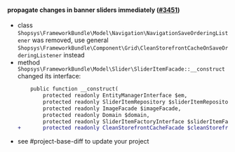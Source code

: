 #### propagate changes in banner sliders immediately ([#3451](https://github.com/shopsys/shopsys/pull/3451))

- class `Shopsys\FrameworkBundle\Model\Navigation\NavigationSaveOrderingListener` was removed, use general `Shopsys\FrameworkBundle\Component\Grid\CleanStorefrontCacheOnSaveOrderingListener` instead
- method `Shopsys\FrameworkBundle\Model\Slider\SliderItemFacade::__construct` changed its interface:
    ```diff
        public function __construct(
            protected readonly EntityManagerInterface $em,
            protected readonly SliderItemRepository $sliderItemRepository,
            protected readonly ImageFacade $imageFacade,
            protected readonly Domain $domain,
            protected readonly SliderItemFactoryInterface $sliderItemFactory,
    +       protected readonly CleanStorefrontCacheFacade $cleanStorefrontCacheFacade,
    ```
- see #project-base-diff to update your project
